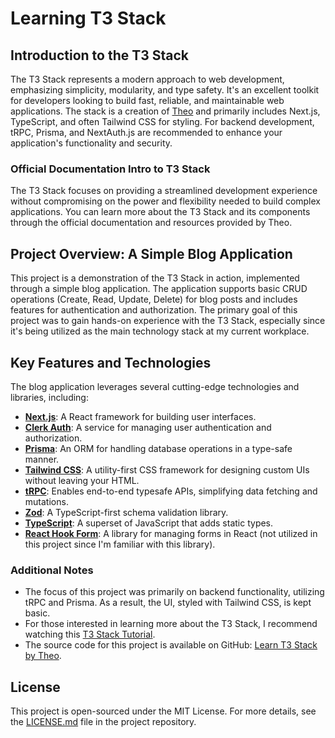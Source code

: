 # Learning T3 Stack

## Introduction to the T3 Stack

The T3 Stack represents a modern approach to web development, emphasizing simplicity, modularity, and type safety. It's an excellent toolkit for developers looking to build fast, reliable, and maintainable web applications. The stack is a creation of [Theo](https://twitter.com/t3dotgg) and primarily includes Next.js, TypeScript, and often Tailwind CSS for styling. For backend development, tRPC, Prisma, and NextAuth.js are recommended to enhance your application's functionality and security.

### Official Documentation Intro to T3 Stack

The T3 Stack focuses on providing a streamlined development experience without compromising on the power and flexibility needed to build complex applications. You can learn more about the T3 Stack and its components through the official documentation and resources provided by Theo.

## Project Overview: A Simple Blog Application

This project is a demonstration of the T3 Stack in action, implemented through a simple blog application. The application supports basic CRUD operations (Create, Read, Update, Delete) for blog posts and includes features for authentication and authorization. The primary goal of this project was to gain hands-on experience with the T3 Stack, especially since it's being utilized as the main technology stack at my current workplace.

## Key Features and Technologies

The blog application leverages several cutting-edge technologies and libraries, including:

- **[Next.js](https://nextjs.org)**: A React framework for building user interfaces.
- **[Clerk Auth](https://clerk.com)**: A service for managing user authentication and authorization.
- **[Prisma](https://prisma.io)**: An ORM for handling database operations in a type-safe manner.
- **[Tailwind CSS](https://tailwindcss.com)**: A utility-first CSS framework for designing custom UIs without leaving your HTML.
- **[tRPC](https://trpc.io)**: Enables end-to-end typesafe APIs, simplifying data fetching and mutations.
- **[Zod](https://zod.dev/)**: A TypeScript-first schema validation library.
- **[TypeScript](https://www.typescriptlang.org)**: A superset of JavaScript that adds static types.
- **[React Hook Form](https://react-hook-form.com/)**: A library for managing forms in React (not utilized in this project since I'm familiar with this library).

### Additional Notes

- The focus of this project was primarily on backend functionality, utilizing tRPC and Prisma. As a result, the UI, styled with Tailwind CSS, is kept basic.
- For those interested in learning more about the T3 Stack, I recommend watching this [T3 Stack Tutorial](https://www.youtube.com/watch?v=YkOSUVzOAA4).
- The source code for this project is available on GitHub: [Learn T3 Stack by Theo](https://github.com/t3dotgg/chirp).

## License

This project is open-sourced under the MIT License. For more details, see the [LICENSE.md](https://github.com/thenameisajay/Learning-T3-Stack/blob/main/LICENSE) file in the project repository.